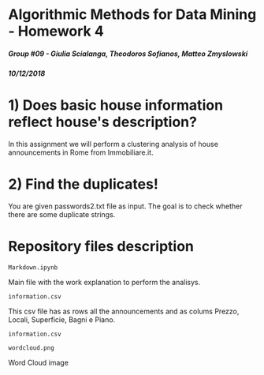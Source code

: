 # Algorithmic Methods for Data Mining - Homework 4
##### Group #09 - Giulia Scialanga, Theodoros Sofianos, Matteo Zmyslowski
##### 10/12/2018

# 1) Does basic house information reflect house's description?
In this assignment we will perform a clustering analysis of house announcements in Rome from Immobiliare.it.

# 2) Find the duplicates!
You are given passwords2.txt file as input. The goal is to check whether there are some duplicate strings. 

Repository files description
======

`Markdown.ipynb`

Main file with the work explanation to perform the analisys.

`information.csv`

This csv file has as rows all the announcements and as colums Prezzo, Locali, Superficie, Bagni e Piano. 

`information.csv`



`wordcloud.png`

Word Cloud image

